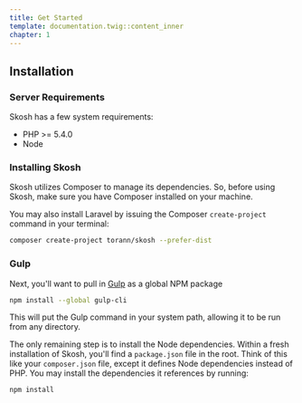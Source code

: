 ```yaml
---
title: Get Started
template: documentation.twig::content_inner
chapter: 1
---
```

## Installation

### Server Requirements

Skosh has a few system requirements:

- PHP >= 5.4.0
- Node

### Installing Skosh

Skosh utilizes Composer to manage its dependencies. So, before using Skosh, make sure you have Composer installed on your machine.

You may also install Laravel by issuing the Composer `create-project` command in your terminal:

```bash
composer create-project torann/skosh --prefer-dist
```

### Gulp

Next, you'll want to pull in [Gulp](http://gulpjs.com) as a global NPM package

```bash
npm install --global gulp-cli
```

This will put the Gulp command in your system path, allowing it to be run from any directory.

The only remaining step is to install the Node dependencies. Within a fresh installation of Skosh, you'll find a `package.json` file in the root. Think of this like your `composer.json` file, except it defines Node dependencies instead of PHP. You may install the dependencies it references by running:

```bash
npm install
```